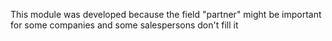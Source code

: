 This module was developed because the field "partner" might be important for some companies and some salespersons don't fill it
